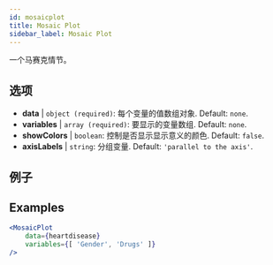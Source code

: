 ```yaml
---
id: mosaicplot
title: Mosaic Plot
sidebar_label: Mosaic Plot
---
```


一个马赛克情节。

## 选项

* __data__ | `object (required)`: 每个变量的值数组对象. Default: `none`.
* __variables__ | `array (required)`: 要显示的变量数组. Default: `none`.
* __showColors__ | `boolean`: 控制是否显示显示意义的颜色. Default: `false`.
* __axisLabels__ | `string`: 分组变量. Default: `'parallel to the axis'`.


## 例子

## Examples

```jsx live
<MosaicPlot
    data={heartdisease} 
    variables={[ 'Gender', 'Drugs' ]}
/>
```

